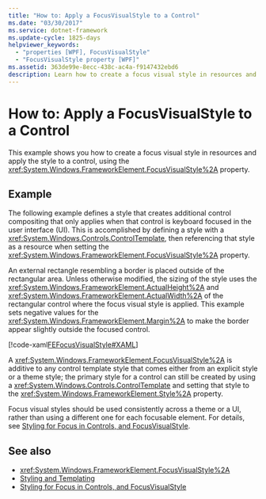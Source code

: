 ```yaml
---
title: "How to: Apply a FocusVisualStyle to a Control"
ms.date: "03/30/2017"
ms.service: dotnet-framework
ms.update-cycle: 1825-days
helpviewer_keywords:
  - "properties [WPF], FocusVisualStyle"
  - "FocusVisualStyle property [WPF]"
ms.assetid: 363de99e-8ecc-438c-ac4a-f9147432ebd6
description: Learn how to create a focus visual style in resources and apply the style to a control, using the FocusVisualStyle property.
---
```

# How to: Apply a FocusVisualStyle to a Control

This example shows you how to create a focus visual style in resources and apply the style to a control, using the <xref:System.Windows.FrameworkElement.FocusVisualStyle%2A> property.

## Example

The following example defines a style that creates additional control compositing that only applies when that control is keyboard focused in the user interface (UI). This is accomplished by defining a style with a <xref:System.Windows.Controls.ControlTemplate>, then referencing that style as a resource when setting the <xref:System.Windows.FrameworkElement.FocusVisualStyle%2A> property.

An external rectangle resembling a border is placed outside of the rectangular area. Unless otherwise modified, the sizing of the style uses the <xref:System.Windows.FrameworkElement.ActualHeight%2A> and <xref:System.Windows.FrameworkElement.ActualWidth%2A> of the rectangular control where the focus visual style is applied. This example sets negative values for the <xref:System.Windows.FrameworkElement.Margin%2A> to make the border appear slightly outside the focused control.

[!code-xaml[FEFocusVisualStyle#XAML](~/samples/snippets/csharp/VS_Snippets_Wpf/FEFocusVisualStyle/CS/page1.xaml#xaml)]

A <xref:System.Windows.FrameworkElement.FocusVisualStyle%2A> is additive to any control template style that comes either from an explicit style or a theme style; the primary style for a control can still be created by using a <xref:System.Windows.Controls.ControlTemplate> and setting that style to the <xref:System.Windows.FrameworkElement.Style%2A> property.

Focus visual styles should be used consistently across a theme or a UI, rather than using a different one for each focusable element. For details, see [Styling for Focus in Controls, and FocusVisualStyle](styling-for-focus-in-controls-and-focusvisualstyle.md).

## See also

- <xref:System.Windows.FrameworkElement.FocusVisualStyle%2A>
- [Styling and Templating](../controls/styles-templates-overview.md)
- [Styling for Focus in Controls, and FocusVisualStyle](styling-for-focus-in-controls-and-focusvisualstyle.md)

